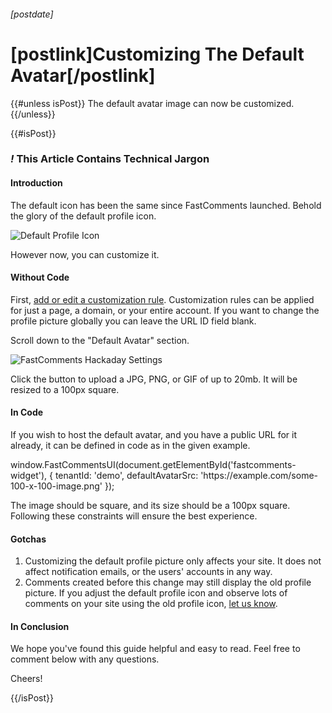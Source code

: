 ###### [postdate]
# [postlink]Customizing The Default Avatar[/postlink]

{{#unless isPost}}
The default avatar image can now be customized.
{{/unless}}

{{#isPost}}

### <i class="circle">!</i> This Article Contains Technical Jargon

#### Introduction

The default icon has been the same since FastComments launched. Behold the glory of the default profile icon.

<div class="text-center">
    <img src="https://fastcomments.com/images/unknown-person.png" title="Default Profile Icon" alt="Default Profile Icon" />
</div>

However now, you can customize it.

#### Without Code

First, <a href="https://fastcomments.com/auth/my-account/customize-widget" target="_blank">add or edit a customization rule</a>. Customization rules can
be applied for just a page, a domain, or your entire account. If you want to change the profile picture globally you can leave the URL ID field blank.

Scroll down to the "Default Avatar" section.

<img 
    data-src="/images/fc-customize-default-icon-button.png"
    alt="FastComments Hackaday Settings"
    class='lozad' />
    
Click the button to upload a JPG, PNG, or GIF of up to 20mb. It will be resized to a 100px square.

#### In Code

If you wish to host the default avatar, and you have a public URL for it already, it can be defined in code as in the given example.

<div class="code">    window.FastCommentsUI(document.getElementById('fastcomments-widget'), {
        tenantId: 'demo',
        defaultAvatarSrc: 'https://example.com/some-100-x-100-image.png'
    });
</div>

The image should be square, and its size should be a 100px square. Following these constraints will ensure the best experience.

#### Gotchas

1. Customizing the default profile picture only affects your site. It does not affect notification emails, or the users' accounts in any way.
2. Comments created before this change may still display the old profile picture. If you adjust the default profile icon and observe lots of comments on your site
using the old profile icon, <a href="https://fastcomments.com/auth/my-account/help" target="_blank">let us know</a>.

#### In Conclusion

We hope you've found this guide helpful and easy to read. Feel free to comment below with any questions.

Cheers!

{{/isPost}}
